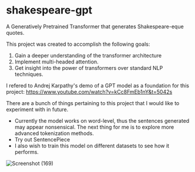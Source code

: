 # shakespeare-gpt
A Generatively Pretrained Transformer that generates Shakespeare-eque quotes.

This project was created to accomplish the following goals:
1. Gain a deeper understanding of the transformer architecture
2. Implement multi-headed attention.
3. Get insight into the power of transformers over standard NLP techniques.

I refered to Andrej Karpathy's demo of a GPT model as a foundation for this project: https://www.youtube.com/watch?v=kCc8FmEb1nY&t=5042s


There are a bunch of things pertaining to this project that I would like to experiment with in future.
- Currently the model works on word-level, thus the sentences generated may appear nonsensical. The next thing for me is to explore more advanced tokenization methods.
- Try out SentencePiece
- I also wish to train this model on different datasets to see how it performs. 





![Screenshot (169)](https://user-images.githubusercontent.com/89012268/222564451-febc6a06-afe4-4b31-bee1-763d45b3c246.png)

